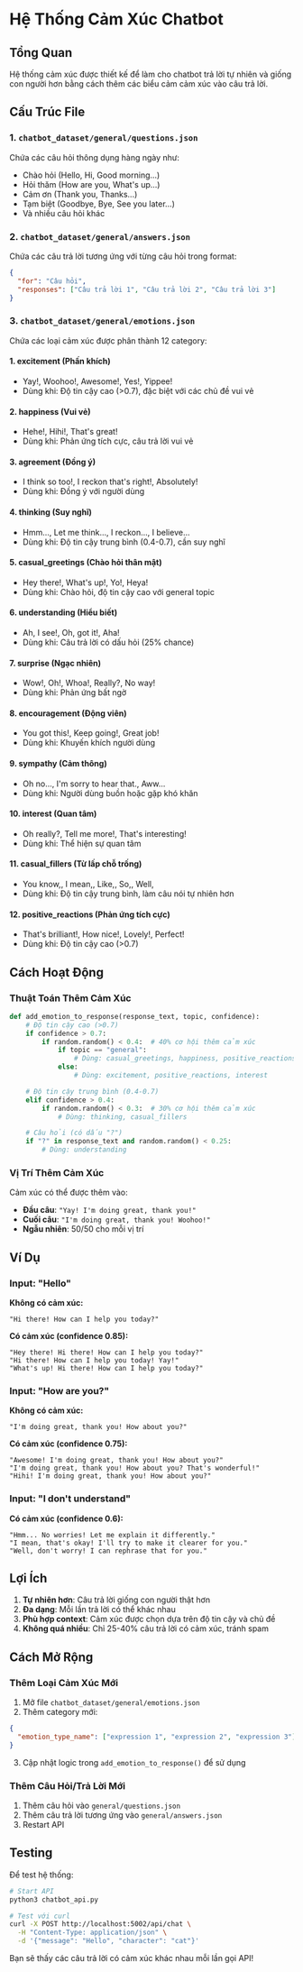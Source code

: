 # Hệ Thống Cảm Xúc Chatbot

## Tổng Quan

Hệ thống cảm xúc được thiết kế để làm cho chatbot trả lời tự nhiên và giống con người hơn bằng cách thêm các biểu cảm cảm xúc vào câu trả lời.

## Cấu Trúc File

### 1. `chatbot_dataset/general/questions.json`

Chứa các câu hỏi thông dụng hàng ngày như:

- Chào hỏi (Hello, Hi, Good morning...)
- Hỏi thăm (How are you, What's up...)
- Cảm ơn (Thank you, Thanks...)
- Tạm biệt (Goodbye, Bye, See you later...)
- Và nhiều câu hỏi khác

### 2. `chatbot_dataset/general/answers.json`

Chứa các câu trả lời tương ứng với từng câu hỏi trong format:

```json
{
  "for": "Câu hỏi",
  "responses": ["Câu trả lời 1", "Câu trả lời 2", "Câu trả lời 3"]
}
```

### 3. `chatbot_dataset/general/emotions.json`

Chứa các loại cảm xúc được phân thành 12 category:

#### 1. **excitement** (Phấn khích)

- Yay!, Woohoo!, Awesome!, Yes!, Yippee!
- Dùng khi: Độ tin cậy cao (>0.7), đặc biệt với các chủ đề vui vẻ

#### 2. **happiness** (Vui vẻ)

- Hehe!, Hihi!, That's great!
- Dùng khi: Phản ứng tích cực, câu trả lời vui vẻ

#### 3. **agreement** (Đồng ý)

- I think so too!, I reckon that's right!, Absolutely!
- Dùng khi: Đồng ý với người dùng

#### 4. **thinking** (Suy nghĩ)

- Hmm..., Let me think..., I reckon..., I believe...
- Dùng khi: Độ tin cậy trung bình (0.4-0.7), cần suy nghĩ

#### 5. **casual_greetings** (Chào hỏi thân mật)

- Hey there!, What's up!, Yo!, Heya!
- Dùng khi: Chào hỏi, độ tin cậy cao với general topic

#### 6. **understanding** (Hiểu biết)

- Ah, I see!, Oh, got it!, Aha!
- Dùng khi: Câu trả lời có dấu hỏi (25% chance)

#### 7. **surprise** (Ngạc nhiên)

- Wow!, Oh!, Whoa!, Really?, No way!
- Dùng khi: Phản ứng bất ngờ

#### 8. **encouragement** (Động viên)

- You got this!, Keep going!, Great job!
- Dùng khi: Khuyến khích người dùng

#### 9. **sympathy** (Cảm thông)

- Oh no..., I'm sorry to hear that., Aww...
- Dùng khi: Người dùng buồn hoặc gặp khó khăn

#### 10. **interest** (Quan tâm)

- Oh really?, Tell me more!, That's interesting!
- Dùng khi: Thể hiện sự quan tâm

#### 11. **casual_fillers** (Từ lấp chỗ trống)

- You know,, I mean,, Like,, So,, Well,
- Dùng khi: Độ tin cậy trung bình, làm câu nói tự nhiên hơn

#### 12. **positive_reactions** (Phản ứng tích cực)

- That's brilliant!, How nice!, Lovely!, Perfect!
- Dùng khi: Độ tin cậy cao (>0.7)

## Cách Hoạt Động

### Thuật Toán Thêm Cảm Xúc

```python
def add_emotion_to_response(response_text, topic, confidence):
    # Độ tin cậy cao (>0.7)
    if confidence > 0.7:
        if random.random() < 0.4:  # 40% cơ hội thêm cảm xúc
            if topic == "general":
                # Dùng: casual_greetings, happiness, positive_reactions
            else:
                # Dùng: excitement, positive_reactions, interest

    # Độ tin cậy trung bình (0.4-0.7)
    elif confidence > 0.4:
        if random.random() < 0.3:  # 30% cơ hội thêm cảm xúc
            # Dùng: thinking, casual_fillers

    # Câu hỏi (có dấu "?")
    if "?" in response_text and random.random() < 0.25:
        # Dùng: understanding
```

### Vị Trí Thêm Cảm Xúc

Cảm xúc có thể được thêm vào:

- **Đầu câu**: `"Yay! I'm doing great, thank you!"`
- **Cuối câu**: `"I'm doing great, thank you! Woohoo!"`
- **Ngẫu nhiên**: 50/50 cho mỗi vị trí

## Ví Dụ

### Input: "Hello"

**Không có cảm xúc:**

```
"Hi there! How can I help you today?"
```

**Có cảm xúc (confidence 0.85):**

```
"Hey there! Hi there! How can I help you today?"
"Hi there! How can I help you today! Yay!"
"What's up! Hi there! How can I help you today?"
```

### Input: "How are you?"

**Không có cảm xúc:**

```
"I'm doing great, thank you! How about you?"
```

**Có cảm xúc (confidence 0.75):**

```
"Awesome! I'm doing great, thank you! How about you?"
"I'm doing great, thank you! How about you? That's wonderful!"
"Hihi! I'm doing great, thank you! How about you?"
```

### Input: "I don't understand"

**Có cảm xúc (confidence 0.6):**

```
"Hmm... No worries! Let me explain it differently."
"I mean, that's okay! I'll try to make it clearer for you."
"Well, don't worry! I can rephrase that for you."
```

## Lợi Ích

1. **Tự nhiên hơn**: Câu trả lời giống con người thật hơn
2. **Đa dạng**: Mỗi lần trả lời có thể khác nhau
3. **Phù hợp context**: Cảm xúc được chọn dựa trên độ tin cậy và chủ đề
4. **Không quá nhiều**: Chỉ 25-40% câu trả lời có cảm xúc, tránh spam

## Cách Mở Rộng

### Thêm Loại Cảm Xúc Mới

1. Mở file `chatbot_dataset/general/emotions.json`
2. Thêm category mới:

```json
{
  "emotion_type_name": ["expression 1", "expression 2", "expression 3"]
}
```

3. Cập nhật logic trong `add_emotion_to_response()` để sử dụng

### Thêm Câu Hỏi/Trả Lời Mới

1. Thêm câu hỏi vào `general/questions.json`
2. Thêm câu trả lời tương ứng vào `general/answers.json`
3. Restart API

## Testing

Để test hệ thống:

```bash
# Start API
python3 chatbot_api.py

# Test với curl
curl -X POST http://localhost:5002/api/chat \
  -H "Content-Type: application/json" \
  -d '{"message": "Hello", "character": "cat"}'
```

Bạn sẽ thấy các câu trả lời có cảm xúc khác nhau mỗi lần gọi API!
